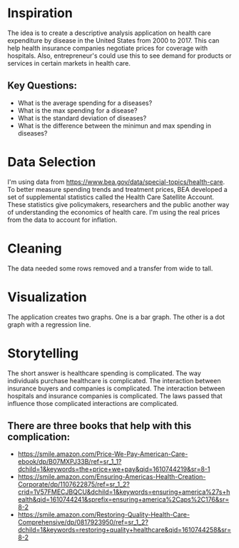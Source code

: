# Inspiration
The idea is to create a descriptive analysis application on health care expenditure by disease in the United States from 2000 to 2017. This can help health insurance companies negotiate prices for coverage with hospitals. Also, entrepreneur's could use this to see demand for products or services in certain markets in health care.
## Key Questions:
* What is the average spending for a diseases?
* What is the max spending for a disease?
* What is the standard deviation of diseases?
* What is the difference between the minimun and max spending in diseases?

# Data Selection
I'm using data from https://www.bea.gov/data/special-topics/health-care.
To better measure spending trends and treatment prices, BEA developed a set of supplemental statistics called the Health Care Satellite Account. These statistics give policymakers, researchers and the public another way of understanding the economics of health care. I'm using the real prices from the data to account for inflation.


# Cleaning
The data needed some rows removed and a transfer from wide to tall.

# Visualization
The application creates two graphs. One is a bar graph. The other is a dot graph with a regression line.

# Storytelling
The short answer is healthcare spending is complicated. The way individuals purchase healthcare is complicated. The interaction between insurance buyers and companies is complicated. The interaction between hospitals and insurance companies is complicated. The laws passed that influence those complicated interactions are complicated.
## There are three books that help with this complication:
* https://smile.amazon.com/Price-We-Pay-American-Care-ebook/dp/B07MXPJ33B/ref=sr_1_1?dchild=1&keywords=the+price+we+pay&qid=1610744219&sr=8-1
* https://smile.amazon.com/Ensuring-Americas-Health-Creation-Corporate/dp/1107622875/ref=sr_1_2?crid=1V57FMECJBQCU&dchild=1&keywords=ensuring+america%27s+health&qid=1610744241&sprefix=ensuring+america%2Caps%2C176&sr=8-2
* https://smile.amazon.com/Restoring-Quality-Health-Care-Comprehensive/dp/0817923950/ref=sr_1_2?dchild=1&keywords=restoring+quality+healthcare&qid=1610744258&sr=8-2
